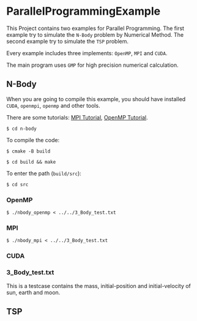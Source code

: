 # ParallelProgrammingExample

This Project contains two examples for Parallel Programming. 
The first example try to simulate the `N-Body` problem by Numerical Method.
The second example try to simulate the `TSP` problem.

Every example includes three implements: `OpenMP`, `MPI` and `CUDA`.

The main program uses `GMP` for high precision numerical calculation.

## N-Body

When you are going to compile this example, you should have installed
`CUDA`, `openmpi`, `openmp` and other tools.

There are some tutorials: [MPI Tutorial](http://1.117.83.246/index.php/archives/266/),
[OpenMP Tutorial](http://1.117.83.246/index.php/archives/265/).

`$ cd n-body`

To compile the code:

`$ cmake -B build`

`$ cd build && make`

To enter the path (`build/src`):

`$ cd src`

### OpenMP

`$ ./nbody_openmp < ../../3_Body_test.txt`

### MPI

`$ ./nbody_mpi < ../../3_Body_test.txt`

### CUDA


### 3_Body_test.txt

This is a testcase contains the mass, initial-position and 
initial-velocity of sun, earth and moon.

## TSP

